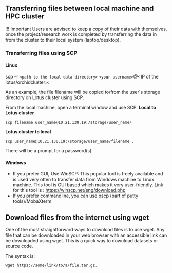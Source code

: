 ## Transferring files between local machine and HPC cluster
!!! Important
    Users are advised to keep a copy of their data with themselves, once the project/research work is completed by transferring the data in from the cluster to their local system (laptop/desktop).
### Transferring files using SCP
#### Linux
scp –r `<path to the local data directory>` `<your username>`@<IP of the lotus/orchidcluster>:<path to directory on HPC where to save the data>

As an example, the file filename will be copied to/from the user's storage directory on Lotus cluster using SCP.

From the local machine, open a terminal window and use SCP.
**Local to Lotus cluster**
```
scp filename user_name@10.21.130.19:/storage/user_name/
```

**Lotus cluster to local**
```
scp user_name@10.21.130.19:/storage/user_name/filename .
```
There will be a prompt for a password(s).

#### Windows
* If you prefer GUI, Use WinSCP:
  This popular tool is freely available and is used very often to transfer data from Windows machine to Linux machine. This tool is GUI based which makes it very user-friendly.
Link for this tool is :   https://winscp.net/eng/download.php
* If you prefer commandline, you can use pscp (part of putty tools)/MobaXterm

## Download files from the internet using wget
One of the most straightforward ways to download files is to use wget. Any file that can be downloaded in your web browser with an accessible link can be downloaded using wget. This is a quick way to download datasets or source code.

The syntax is: 
```
wget https://some/link/to/a/file.tar.gz.
``` 